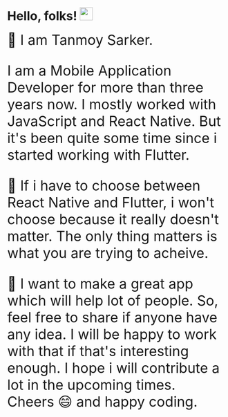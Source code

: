 # Hello, folks! <img src="https://raw.githubusercontent.com/MartinHeinz/MartinHeinz/master/wave.gif" width="30px">




<font size="6"> 🌱  I am Tanmoy Sarker.

<font size="6"> I am a Mobile Application Developer for more than three years now. I mostly worked with JavaScript and React Native. But it's been quite some time since i started working with Flutter.

<font size="6"> 🤔 If i have to choose between React Native and Flutter, i won't choose because it really doesn't matter. The only thing matters is what you are trying to acheive.

<font size="6"> 🔭 I want to make a great app which will help lot of people. So, feel free to share if anyone have any idea. I will be happy to work with that if that's interesting enough. I hope i will contribute a lot in the upcoming times. Cheers 😄  and happy coding.</font> 


<!--
**tanmoysarker/tanmoysarker** is a ✨ _special_ ✨ repository because its `README.md` (this file) appears on your GitHub profile.
